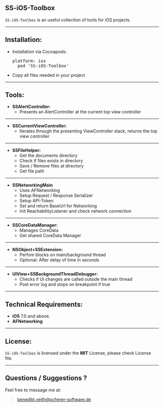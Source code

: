 **SS-iOS-Toolbox**
-
`SS-iOS-Toolbox` is an useful collection of tools for iOS projects.

___
**Installation:**
-
* Installation via Cocoapods:
	<pre>platform: ios
	pod 'SS-iOS-Toolbox'</pre>
* Copy all files needed in your project

___
**Tools:**
-
* **SSAlertController:**
	* Presents an AlertController at the current top view controller

___

* **SSCurrentViewController:**
	* Iterates through the presenting ViewController stack, returns the top view controller

___

* **SSFileHelper:**
	* Get the documents directory
	* Check if files exists in directory
	* Save / Remove files at directory
	* Get file path
	
___

* **SSNetworkingMain**
	* Uses AFNetworking
	* Setup Request / Response Serializer
	* Setup API-Token
	* Set and return BaseUrl for Networking
	* Init ReachabilityListener and check network connection

___

* **SSCoreDataManager:**
	* Manages CoreData
	* Get shared CoreData Manager

___

* **NSObject+SSExtension:**
	* Perfom blocks on main/background thread
	* Optional: After delay of time in seconds

___

* **UIView+SSBackgroundThreadDebugger:**
	* Checks if UI changes are called outside the main thread
	* Post error log and stops on breakpoint if true

___
**Technical Requirements:**
-
* **iOS** 7.0 and above.
* **AFNetworking**

___
**License:**
-
`SS-iOS-Toolbox` is licensed under the **MIT** License, please check License file.

___
**Questions / Suggestions ?**
-
Feel free to message me at:

> benedikt.veith@scherer-software.de
